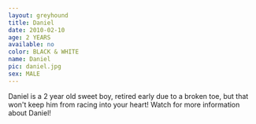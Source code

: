 ```yaml
---
layout: greyhound
title: Daniel
date: 2010-02-10
age: 2 YEARS
available: no
color: BLACK & WHITE
name: Daniel
pic: daniel.jpg
sex: MALE
---
```


Daniel is a 2 year old sweet boy, retired early due to a broken toe, but that won't keep him from racing into your heart!
Watch for more information about Daniel!

